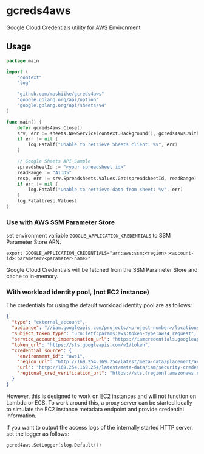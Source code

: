 # gcreds4aws
Google Cloud Credentials utility for AWS Environment

## Usage 

```go 
package main

import (
	"context"
	"log"

	"github.com/mashiike/gcreds4aws"
	"google.golang.org/api/option"
	"google.golang.org/api/sheets/v4"
)

func main() {
	defer gcreds4aws.Close()
	srv, err := sheets.NewService(context.Background(), gcreds4aws.WithCredentials(ctx), option.WithScopes(sheets.SpreadsheetsReadonlyScope))
	if err != nil {
		log.Fatalf("Unable to retrieve Sheets client: %v", err)
	}

	// Google Sheets API Sample
	spreadsheetId := "<your spreadsheet id>"
	readRange := "A1:D5"
	resp, err := srv.Spreadsheets.Values.Get(spreadsheetId, readRange).Do()
	if err != nil {
		log.Fatalf("Unable to retrieve data from sheet: %v", err)
	}
	log.Fatal(resp.Values)
}
```

### Use with AWS SSM Parameter Store

set environment variable `GOOGLE_APPLICATION_CREDENTIALS` to SSM Parameter Store ARN.

```shell
export GOOGLE_APPLICATION_CREDENTIALS="arn:aws:ssm:<region>:<account-id>:parameter/<parameter-name>"
```

Google Cloud Credentials will be fetched from the SSM Parameter Store and cache to in-memory.

### With workload identity pool, (not EC2 instance)

The credentials for using the default workload identity pool are as follows:

```json
{
  "type": "external_account",
  "audiance": "//iam.googleapis.com/projects/<project-number>/locations/global/workloadIdentityPools/<pool-name>/providers/<provider-name>",
  "subject_token_type": "urn:ietf:params:aws:token-type:aws4_request",
  "service_account_impersonation_url": "https://iamcredentials.googleapis.com/v1/projects/-/serviceAccounts/<service-account-email>:generateAccessToken",
  "token_url": "https://sts.googleapis.com/v1/token",
  "credential_source": {
    "environment_id": "aws1",
    "region_url": "http://169.254.169.254/latest/meta-data/placement/availability-zone",
    "url": "http://169.254.169.254/latest/meta-data/iam/security-credentials",
    "regional_cred_verification_url": "https://sts.{region}.amazonaws.com?Action=GetCallerIdentity&Version=2011-06-15"
  }
}
```

However, this is designed to work on EC2 instances and will not function on Lambda or ECS. To work around this, a proxy server can be started locally to simulate the EC2 instance metadata endpoint and provide credential information.

If you want to output the access logs of the internally started HTTP server, set the logger as follows:

```go
gcred4aws.SetLogger(slog.Default())
```
